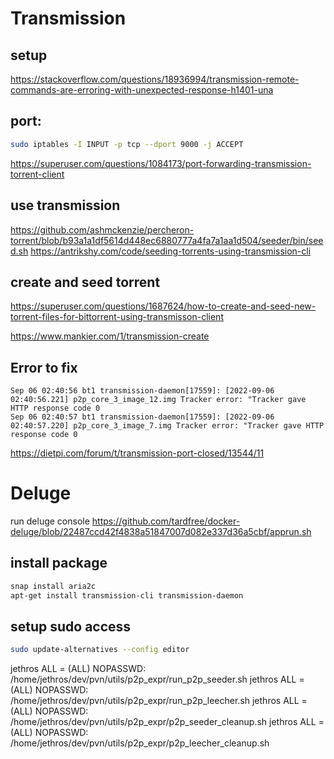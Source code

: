 # Transmission

## setup

https://stackoverflow.com/questions/18936994/transmission-remote-commands-are-erroring-with-unexpected-response-h1401-una

## port:
```bash
sudo iptables -I INPUT -p tcp --dport 9000 -j ACCEPT
```
https://superuser.com/questions/1084173/port-forwarding-transmission-torrent-client

## use transmission
https://github.com/ashmckenzie/percheron-torrent/blob/b93a1a1df5614d448ec6880777a4fa7a1aa1d504/seeder/bin/seed.sh
https://antrikshy.com/code/seeding-torrents-using-transmission-cli

## create and seed torrent
https://superuser.com/questions/1687624/how-to-create-and-seed-new-torrent-files-for-bittorrent-using-transmisson-client

https://www.mankier.com/1/transmission-create


## Error to fix
```
Sep 06 02:40:56 bt1 transmission-daemon[17559]: [2022-09-06 02:40:56.221] p2p_core_3_image_12.img Tracker error: "Tracker gave HTTP response code 0
Sep 06 02:40:57 bt1 transmission-daemon[17559]: [2022-09-06 02:40:57.220] p2p_core_3_image_7.img Tracker error: "Tracker gave HTTP response code 0
```

https://dietpi.com/forum/t/transmission-port-closed/13544/11


# Deluge
run deluge console https://github.com/tardfree/docker-deluge/blob/22487ccd42f4838a51847007d082e337d36a5cbf/apprun.sh


## install package 
```bash
snap install aria2c
apt-get install transmission-cli transmission-daemon
```


## setup sudo access
```bash
sudo update-alternatives --config editor
```


jethros ALL = (ALL) NOPASSWD: /home/jethros/dev/pvn/utils/p2p_expr/run_p2p_seeder.sh
jethros ALL = (ALL) NOPASSWD: /home/jethros/dev/pvn/utils/p2p_expr/run_p2p_leecher.sh
jethros ALL = (ALL) NOPASSWD: /home/jethros/dev/pvn/utils/p2p_expr/p2p_seeder_cleanup.sh
jethros ALL = (ALL) NOPASSWD: /home/jethros/dev/pvn/utils/p2p_expr/p2p_leecher_cleanup.sh
